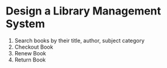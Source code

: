 # Design a Library Management System

1. Search books by their title, author, subject category
2. Checkout Book
3. Renew Book
4. Return Book